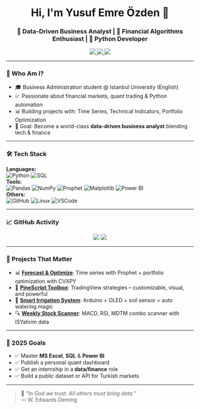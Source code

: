 <h1 align="center">Hi, I'm Yusuf Emre Özden 👋</h1>
<h3 align="center">🚀 Data-Driven Business Analyst | 🧠 Financial Algorithms Enthusiast | 🐍 Python Developer</h3>

<p align="center">
  <a href="https://linkedin.com/in/yusufemreozden" target="_blank">
    <img src="https://img.shields.io/badge/LinkedIn-0077B5?style=flat&logo=linkedin&logoColor=white" />
  </a>
  <a href="mailto:info@yusufemreozden.com" target="_blank">
    <img src="https://img.shields.io/badge/Email-info@yusufemreozden.com-D14836?style=flat&logo=gmail&logoColor=white" />
  </a>
  <a href="https://twitter.com/yusufemreozden" target="_blank">
    <img src="https://img.shields.io/badge/Twitter-1DA1F2?style=flat&logo=twitter&logoColor=white" />
  </a>
</p>

---

### 🧭 Who Am I?

- 🎓 Business Administration student @ Istanbul University (English)
- 💹 Passionate about financial markets, quant trading & Python automation
- 📊 Building projects with: Time Series, Technical Indicators, Portfolio Optimization
- 🎯 Goal: Become a world-class **data-driven business analyst** blending tech & finance

---

### 🛠️ Tech Stack

**Languages:**  
![Python](https://img.shields.io/badge/-Python-3776AB?style=flat&logo=python&logoColor=white) 
![SQL](https://img.shields.io/badge/-SQL-4479A1?style=flat&logo=mysql&logoColor=white)  
**Tools:**  
![Pandas](https://img.shields.io/badge/-Pandas-150458?style=flat&logo=pandas&logoColor=white)
![NumPy](https://img.shields.io/badge/-NumPy-013243?style=flat&logo=numpy&logoColor=white)
![Prophet](https://img.shields.io/badge/-Prophet-212121?style=flat)
![Matplotlib](https://img.shields.io/badge/-Matplotlib-008080?style=flat)
![Power BI](https://img.shields.io/badge/-PowerBI-F2C811?style=flat&logo=powerbi&logoColor=black)  
**Others:**  
![GitHub](https://img.shields.io/badge/-GitHub-181717?style=flat&logo=github&logoColor=white)
![Linux](https://img.shields.io/badge/-Linux-FCC624?style=flat&logo=linux&logoColor=black)
![VSCode](https://img.shields.io/badge/-VSCode-007ACC?style=flat&logo=visual-studio-code&logoColor=white)

---

### 📈 GitHub Activity

<p align="center">
  <img src="https://github-readme-stats.vercel.app/api?username=yusufemreozden&show_icons=true&theme=github_dark&bg_color=00000000" />
  <img src="https://github-readme-stats.vercel.app/api/top-langs/?username=yusufemreozden&layout=compact&theme=github_dark&bg_color=00000000" />
</p>

---

### 🧠 Projects That Matter

- 📊 [**Forecast & Optimize**](https://github.com/yusufemreozden/forecast-optimize): Time series with Prophet + portfolio optimization with CVXPY  
- 🧪 [**PineScript Toolbox**](https://github.com/yusufemreozden/pinescript-toolbox): TradingView strategies – customizable, visual, and powerful  
- 🌿 [**Smart Irrigation System**](https://github.com/yusufemreozden/smart-irrigation-system): Arduino + OLED + soil sensor = auto watering magic  
- 🔍 [**Weekly Stock Scanner**](https://github.com/yusufemreozden/weekly-stock-screener): MACD, RSI, MDTM combo scanner with ISYatirim data

---

### 🚀 2025 Goals

- ✅ Master **MS Excel**, **SQL** & **Power BI**  
- ✅ Publish a personal quant dashboard  
- ✅ Get an internship in a **data/finance** role  
- ✅ Build a public dataset or API for Turkish markets

---

> 💬 _"In God we trust. All others must bring data."_  
> — W. Edwards Deming
